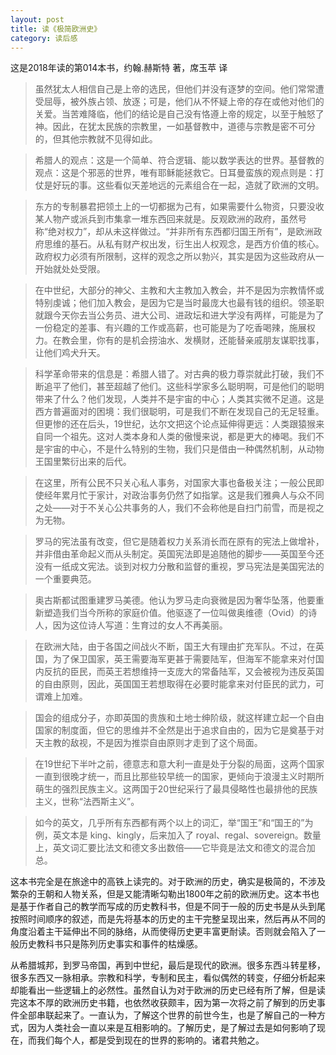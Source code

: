 ```yaml
---
layout: post
title: 读《极简欧洲史》
category: 读后感
---
```

这是2018年读的第014本书，约翰.赫斯特 著，席玉苹 译

>虽然犹太人相信自己是上帝的选民，但他们并没有逐梦的空间。他们常常遭受屈辱，被外族占领、放逐；可是，他们从不怀疑上帝的存在或他对他们的关爱。当苦难降临，他们的结论是自己没有恪遵上帝的规定，以至于触怒了神。因此，在犹太民族的宗教里，一如基督教中，道德与宗教是密不可分的，但其他宗教就不见得如此。

>希腊人的观点：这是一个简单、符合逻辑、能以数学表达的世界。基督教的观点：这是个邪恶的世界，唯有耶稣能拯救它。日耳曼蛮族的观点则是：打仗是好玩的事。这些看似天差地远的元素组合在一起，造就了欧洲的文明。

>东方的专制暴君把领土上的一切都据为己有，如果需要什么物资，只要没收某人物产或派兵到市集拿一堆东西回来就是。反观欧洲的政府，虽然号称“绝对权力”，却从未这样做过。“并非所有东西都归国王所有”，是欧洲政府思维的基石。从私有财产权出发，衍生出人权观念，是西方价值的核心。政府权力必须有所限制，这样的观念之所以勃兴，其实是因为这些政府从一开始就处处受限。

>在中世纪，大部分的神父、主教和大主教加入教会，并不是因为宗教情怀或特别虔诚；他们加入教会，是因为它是当时最庞大也最有钱的组织。领圣职就跟今天你去当公务员、进大公司、进政坛和进大学没有两样，可能是为了一份稳定的差事、有兴趣的工作或高薪，也可能是为了吃香喝辣，施展权力。在教会里，你有的是机会捞油水、发横财，还能替亲戚朋友谋职找事，让他们鸡犬升天。

>科学革命带来的信息是：希腊人错了。对古典的极力尊崇就此打破，我们不断追平了他们，甚至超越了他们。这些科学家多么聪明啊，可是他们的聪明带来了什么？他们发现，人类并不是宇宙的中心；人类其实微不足道。这是西方普遍面对的困境：我们很聪明，可是我们不断在发现自己的无足轻重。但更惨的还在后头，19世纪，达尔文把这个论点延伸得更远：人类跟猿猴来自同一个祖先。这对人类本身和人类的傲慢来说，都是更大的棒喝。我们不是宇宙的中心，不是什么特别的生物，我们只是借由一种偶然机制，从动物王国里繁衍出来的后代。

>在这里，所有公民不只关心私人事务，对国家大事也备极关注；一般公民即使经年累月忙于家计，对政治事务仍然了如指掌。这是我们雅典人与众不同之处——对于不关心公共事务的人，我们不会称他是自扫门前雪，而是视之为无物。

>罗马的宪法虽有改变，但它是随着权力关系消长而在原有的宪法上做增补，并非借由革命起义而从头制定。英国宪法即是追随他的脚步——英国至今还没有一纸成文宪法。谈到对权力分散和监督的重视，罗马宪法是美国宪法的一个重要典范。

>奥古斯都试图重建罗马美德。他认为罗马走向衰微是因为奢华坠落，他要重新塑造我们当今所称的家庭价值。他驱逐了一位叫做奥维德（Ovid）的诗人，因为这位诗人写道：生育过的女人不再美丽。

>在欧洲大陆，由于各国之间战火不断，国王大有理由扩充军队。不过，在英国，为了保卫国家，英王需要海军更甚于需要陆军，但海军不能拿来对付国内反抗的臣民，而英王若想维持一支庞大的常备陆军，又会被视为违反英国的自由原则，因此，英国国王若想取得在必要时能拿来对付臣民的武力，可谓难上加难。

>国会的组成分子，亦即英国的贵族和土地士绅阶级，就这样建立起一个自由国家的制度面，但它的思维并不全然是出于追求自由的，因为它是奠基于对天主教的敌视，不是因为推崇自由原则才走到了这个局面。

>在19世纪下半叶之前，德意志和意大利一直是处于分裂的局面，这两个国家一直到很晚才统一，而且比那些较早统一的国家，更倾向于浪漫主义时期所萌生的强烈民族主义。这两国于20世纪采行了最具侵略性也最排他的民族主义，世称“法西斯主义”。

>如今的英文，几乎所有东西都有两个以上的词汇，举“国王”和“国王的”为例，英文本是 king、kingly，后来加入了 royal、regal、sovereign。数量上，英文词汇要比法文和德文多出数倍——它毕竟是法文和德文的混合加总。

这本书完全是在旅途中的高铁上读完的。对于欧洲的历史，确实是极简的，不涉及繁杂的王朝和人物关系，但是又能清晰勾勒出1800年之前的欧洲历史。这本书也是基于作者自己的教学而写成的历史教科书，但是不同于一般的历史书是从头到尾按照时间顺序的叙述，而是先将基本的历史的主干完整呈现出来，然后再从不同的角度沿着主干延伸出不同的脉络，从而使得历史更丰富更耐读。否则就会陷入了一般历史教科书只是陈列历史事实和事件的枯燥感。

从希腊城邦，到罗马帝国，再到中世纪，最后是现代的欧洲。很多东西斗转星移，很多东西又一脉相承。宗教和科学，专制和民主，看似偶然的转变，仔细分析起来却能看出一些逻辑上的必然性。虽然自认为对于欧洲的历史已经有所了解，但是读完这本不厚的欧洲历史书籍，也依然收获颇丰，因为第一次将之前了解到的历史事件全部串联起来了。一直认为，了解这个世界的前世今生，也是了解自己的一种方式，因为人类社会一直以来是互相影响的。了解历史，是了解过去是如何影响了现在，而我们每个人，都是受到现在的世界的影响的。诸君共勉之。